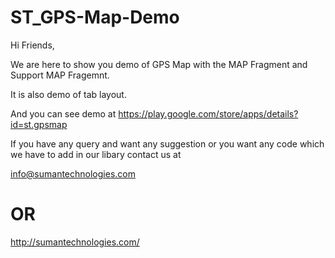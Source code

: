 # ST_GPS-Map-Demo

Hi Friends,

We are here to show you demo of GPS Map with the MAP Fragment and Support MAP Fragemnt.

It is also demo of tab layout.


And you can see demo at
https://play.google.com/store/apps/details?id=st.gpsmap


If you have any query and want any suggestion or you want any code 
which we have to add in our libary contact us at 

info@sumantechnologies.com

# OR

http://sumantechnologies.com/


